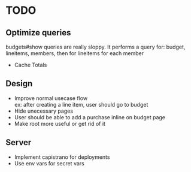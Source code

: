 # TODO

## Optimize queries

budgets#show queries are really sloppy. It performs a query for: budget, lineitems, members, then for lineitems for each member

* Cache Totals

## Design

* Improve normal usecase flow  
	ex: after creating a line item, user should go to budget
* Hide unecessary pages
* User should be able to add a purchase inline on budget page
* Make root more useful or get rid of it

## Server

* Implement capistrano for deployments
* Use env vars for secret vars
